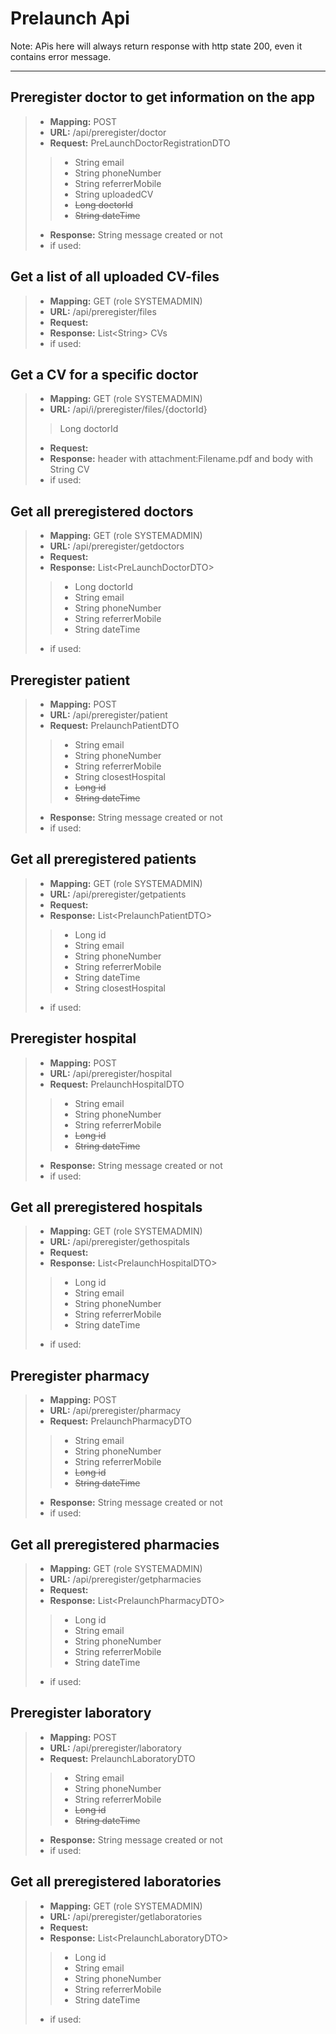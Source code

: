 # Prelaunch Api

Note: APis here will always return response with http state 200, even it contains error message.

---
## Preregister doctor to get information on the app
>- **Mapping:** POST
>- **URL:** /api/preregister/doctor
>- **Request:** PreLaunchDoctorRegistrationDTO
>>- String email
>>- String phoneNumber
>>- String referrerMobile
>>- String uploadedCV
>>- ~~Long doctorId~~
>>- ~~String dateTime~~
>- **Response:** String message created or not
>- if used: 

## Get a list of all uploaded CV-files
>- **Mapping:** GET (role SYSTEMADMIN)
>- **URL:** /api/preregister/files
>- **Request:** 
>- **Response:** List&LT;String> CVs
>- if used: 

## Get a CV for a specific doctor
>- **Mapping:** GET (role SYSTEMADMIN)
>- **URL:** /api/i/preregister/files/{doctorId}
>> Long doctorId
>- **Request:** 
>- **Response:** header with attachment:Filename.pdf and body with String CV
>- if used: 

## Get all preregistered doctors
>- **Mapping:** GET (role SYSTEMADMIN)
>- **URL:** /api/preregister/getdoctors
>- **Request:** 
>- **Response:** List&LT;PreLaunchDoctorDTO>
>>- Long doctorId
>>- String email
>>- String phoneNumber
>>- String referrerMobile
>>- String dateTime
>- if used: 

## Preregister patient
>- **Mapping:** POST
>- **URL:** /api/preregister/patient
>- **Request:** PrelaunchPatientDTO
>>- String email
>>- String phoneNumber
>>- String referrerMobile
>>- String closestHospital
>>- ~~Long id~~
>>- ~~String dateTime~~
>- **Response:** String message created or not
>- if used: 

## Get all preregistered patients
>- **Mapping:** GET (role SYSTEMADMIN)
>- **URL:** /api/preregister/getpatients
>- **Request:** 
>- **Response:** List&LT;PrelaunchPatientDTO>
>>- Long id
>>- String email
>>- String phoneNumber
>>- String referrerMobile
>>- String dateTime
>>- String closestHospital
>- if used: 

## Preregister hospital
>- **Mapping:** POST
>- **URL:** /api/preregister/hospital
>- **Request:** PrelaunchHospitalDTO
>>- String email
>>- String phoneNumber
>>- String referrerMobile
>>- ~~Long id~~
>>- ~~String dateTime~~
>- **Response:** String message created or not
>- if used: 

## Get all preregistered hospitals
>- **Mapping:** GET (role SYSTEMADMIN)
>- **URL:** /api/preregister/gethospitals
>- **Request:** 
>- **Response:** List&LT;PrelaunchHospitalDTO>
>>- Long id
>>- String email
>>- String phoneNumber
>>- String referrerMobile
>>- String dateTime
>- if used: 

## Preregister pharmacy
>- **Mapping:** POST
>- **URL:** /api/preregister/pharmacy
>- **Request:** PrelaunchPharmacyDTO
>>- String email
>>- String phoneNumber
>>- String referrerMobile
>>- ~~Long id~~
>>- ~~String dateTime~~
>- **Response:** String message created or not
>- if used: 

## Get all preregistered pharmacies
>- **Mapping:** GET (role SYSTEMADMIN)
>- **URL:** /api/preregister/getpharmacies
>- **Request:** 
>- **Response:** List&LT;PrelaunchPharmacyDTO>
>>- Long id
>>- String email
>>- String phoneNumber
>>- String referrerMobile
>>- String dateTime
>- if used: 

## Preregister laboratory
>- **Mapping:** POST
>- **URL:** /api/preregister/laboratory
>- **Request:** PrelaunchLaboratoryDTO
>>- String email
>>- String phoneNumber
>>- String referrerMobile
>>- ~~Long id~~
>>- ~~String dateTime~~
>- **Response:** String message created or not
>- if used: 

## Get all preregistered laboratories
>- **Mapping:** GET (role SYSTEMADMIN)
>- **URL:** /api/preregister/getlaboratories
>- **Request:** 
>- **Response:** List&LT;PrelaunchLaboratoryDTO>
>>- Long id
>>- String email
>>- String phoneNumber
>>- String referrerMobile
>>- String dateTime
>- if used: 